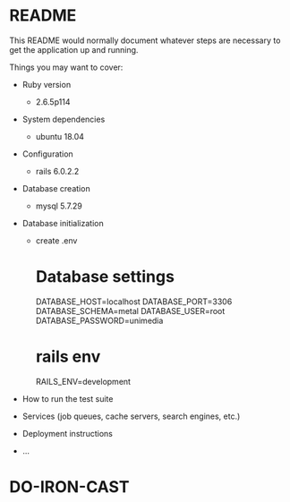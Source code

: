 # README

This README would normally document whatever steps are necessary to get the
application up and running.

Things you may want to cover:

* Ruby version
  - 2.6.5p114
* System dependencies
  - ubuntu 18.04
* Configuration
  - rails 6.0.2.2
* Database creation
  - mysql  5.7.29
* Database initialization
  - create .env
    # Database settings
    DATABASE_HOST=localhost
    DATABASE_PORT=3306
    DATABASE_SCHEMA=metal
    DATABASE_USER=root
    DATABASE_PASSWORD=unimedia

    # rails env
    RAILS_ENV=development
* How to run the test suite

* Services (job queues, cache servers, search engines, etc.)

* Deployment instructions

* ...
# DO-IRON-CAST

